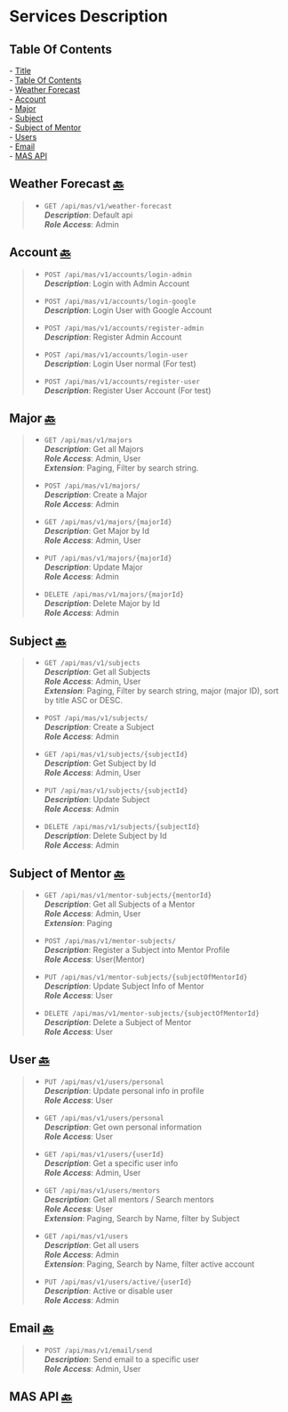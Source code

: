 ﻿<h1 id="services-description">Services Description</h2> 

<h2 id="table-of-contents">Table Of Contents</h2>  
- <a href="#services-description" target="_self">Title</a> <br>
- <a href="#table-of-contents" target="_self">Table Of Contents</a> <br>
- <a href="#weather" target="_self">Weather Forecast</a> <br>
- <a href="#account" target="_self">Account</a> <br>
- <a href="#major" target="_self">Major</a> <br>
- <a href="#subject" target="_self">Subject</a> <br>
- <a href="#subjectMentor" target="_self">Subject of Mentor</a> <br>
- <a href="#user" target="_self">Users</a> <br>
- <a href="#email" target="_self">Email</a> <br>
- <a href="#api" target="_self">MAS API</a> <br>

<h2 id="weather">Weather Forecast <a href="#table-of-contents" target="_self">🔙</a></h2>

> - ``GET /api/mas/v1/weather-forecast ``  
>   ***Description***: Default api  
>   ***Role Access***: Admin  

<h2 id="account">Account <a href="#table-of-contents" target="_self">🔙</a></h2>

> - ``POST /api/mas/v1/accounts/login-admin ``  
>   ***Description***: Login with Admin Account   
>
> - ``POST /api/mas/v1/accounts/login-google ``  
>   ***Description***: Login User with Google Account  
>
> - ``POST /api/mas/v1/accounts/register-admin ``  
>   ***Description***: Register Admin Account   
>
> - ``POST /api/mas/v1/accounts/login-user ``  
>   ***Description***: Login User normal (For test)  
>
> - ``POST /api/mas/v1/accounts/register-user ``  
>   ***Description***: Register User Account (For test)   
>

<h2 id="major">Major  <a href="#table-of-contents" target="_self">🔙</a></h2>   

> - ``GET /api/mas/v1/majors ``  
>   ***Description***: Get all Majors   
>   ***Role Access***: Admin, User  
>   ***Extension***: Paging, Filter by search string.
>
> - ``POST /api/mas/v1/majors/ ``  
>   ***Description***: Create a Major   
>   ***Role Access***: Admin  
>
> - ``GET /api/mas/v1/majors/{majorId} ``  
>   ***Description***: Get Major by Id   
>   ***Role Access***: Admin, User  
>
> - ``PUT /api/mas/v1/majors/{majorId} ``  
>   ***Description***: Update Major   
>   ***Role Access***: Admin  
>
> - ``DELETE /api/mas/v1/majors/{majorId} ``  
>   ***Description***: Delete Major by Id   
>   ***Role Access***: Admin  
>

<h2 id="subject">Subject  <a href="#table-of-contents" target="_self">🔙</a></h2>   

> - ``GET /api/mas/v1/subjects ``  
>   ***Description***: Get all Subjects   
>   ***Role Access***: Admin, User  
>   ***Extension***: Paging, Filter by search string, major (major ID), sort by title ASC or DESC.  
>
> - ``POST /api/mas/v1/subjects/ ``  
>   ***Description***: Create a Subject   
>   ***Role Access***: Admin  
>
> - ``GET /api/mas/v1/subjects/{subjectId} ``  
>   ***Description***: Get Subject by Id   
>   ***Role Access***: Admin, User  
>
> - ``PUT /api/mas/v1/subjects/{subjectId} ``  
>   ***Description***: Update Subject   
>   ***Role Access***: Admin  
>
> - ``DELETE /api/mas/v1/subjects/{subjectId} ``  
>   ***Description***: Delete Subject by Id   
>   ***Role Access***: Admin  
>

<h2 id="subjectMentor">Subject of Mentor  <a href="#table-of-contents" target="_self">🔙</a></h2>   

> - ``GET /api/mas/v1/mentor-subjects/{mentorId} ``  
>   ***Description***: Get all Subjects of a Mentor   
>   ***Role Access***: Admin, User  
>   ***Extension***: Paging  
>
> - ``POST /api/mas/v1/mentor-subjects/ ``  
>   ***Description***: Register a Subject into Mentor Profile   
>   ***Role Access***: User(Mentor)  
>
> - ``PUT /api/mas/v1/mentor-subjects/{subjectOfMentorId} ``  
>   ***Description***: Update Subject Info of Mentor   
>   ***Role Access***: User  
>
> - ``DELETE /api/mas/v1/mentor-subjects/{subjectOfMentorId} ``  
>   ***Description***: Delete a Subject of Mentor  
>   ***Role Access***: User  

<h2 id="user">User  <a href="#table-of-contents" target="_self">🔙</a></h2>   

> - ``PUT /api/mas/v1/users/personal ``  
>   ***Description***: Update personal info in profile  
>   ***Role Access***: User  
>
> - ``GET /api/mas/v1/users/personal ``  
>   ***Description***: Get own personal information   
>   ***Role Access***: User  
>
> - ``GET /api/mas/v1/users/{userId} ``  
>   ***Description***: Get a specific user info   
>   ***Role Access***: Admin, User  
>
> - ``GET /api/mas/v1/users/mentors ``  
>   ***Description***: Get all mentors / Search mentors	  
>   ***Role Access***: User  
>   ***Extension***: Paging, Search by Name, filter by Subject	
>
> - ``GET /api/mas/v1/users ``  
>   ***Description***: Get all users  
>   ***Role Access***: Admin  
>   ***Extension***: Paging, Search by Name, filter active account 
>
> - ``PUT /api/mas/v1/users/active/{userId} ``  
>   ***Description***: Active or disable user  
>   ***Role Access***: Admin  
>

<h2 id="email">Email  <a href="#table-of-contents" target="_self">🔙</a></h2>  

> - ``POST /api/mas/v1/email/send ``  
>   ***Description***: Send email to a specific user    
>   ***Role Access***: Admin, User        
>
<h2 id="api">MAS API  <a href="#table-of-contents" target="_self">🔙</a></h2>   
